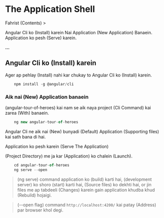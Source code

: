 # The Application Shell

Fahrist (Contents) >

 Angular Cli ko (Install) karein
 Nai Application (New Application) Banaein.
 Application ko pesh (Serve) karein.

**...**

## Angular Cli ko (Install) karein

Ager ap pehlay (Install) nahi kar chukay to Angular Cli ko (Install) karein.

```javascript
    npm install -g @angular/cli
```
### Aik nai (New) Application banaein

(angular-tour-of-heroes) kai nam se aik naya project (Cli Command) kai zarea (With) banaein.

```javascript
    ng new angular-tour-of-heroes 
```

Angular Cli ne aik nai (New) bunyadi (Default) Application (Supporting files) kai sath bana di hai.

Application ko pesh karein (Serve The Application)

(Project Directory) me ja kar (Application) ko chalein (Launch).

```javascript
    cd angular-tour-of-heroes
    ng serve --open
```
 > (ng serve) command application ko (build) karti hai, (development server) ko shoro (start) karti hai, (Source 
  files) ko dekhti hai, or jin files me ap tabdeeli (Changes) karein gain application khudba khud (Rebuild) hojaigi.

 > (--open flag) command ```http://localhost:4200/``` kai patay (Address) par browser khol degi.

 